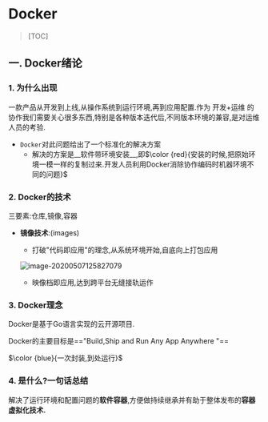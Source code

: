 # Docker

>  [TOC]

## 一. Docker绪论

### 1.  为什么出现

一款产品从开发到上线,从操作系统到运行环境,再到应用配置.作为 开发+运维 的协作我们需要关心很多东西,特别是各种版本迭代后,不同版本环境的兼容,是对运维人员的考验.

* `Docker`对此问题给出了一个标准化的解决方案
  * 解决的方案是__软件带环境安装__,即$\color {red}{安装的时候,把原始环境一模一样的复制过来.开发人员利用Docker消除协作编码时机器环境不同的问题}$

### 2. Docker的技术

三要素:仓库,镜像,容器

* __镜像技术__:(images)

  * 打破"代码即应用"的理念,从系统环境开始,自底向上打包应用

  ![image-20200507125827079](C:\Users\carrzhou\AppData\Roaming\Typora\typora-user-images\image-20200507125827079.png)

  * 映像档即应用,达到跨平台无缝接轨运作

### 3. Docker理念

Docker是基于Go语言实现的云开源项目.

Docker的主要目标是=="Build,Ship and Run Any App Anywhere "==

$\color {blue}{一次封装,到处运行}$

### 4. 是什么?一句话总结

解决了运行环境和配置问题的**软件容器**,方便做持续继承并有助于整体发布的**容器虚拟化技术.**